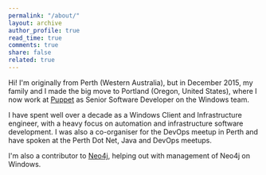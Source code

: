 ```yaml
---
permalink: "/about/"
layout: archive
author_profile: true
read_time: true
comments: true
share: false
related: true
---
```


Hi! I'm originally from Perth (Western Australia), but in December 2015, my family and I made the big move to Portland (Oregon, United States), where I now work at [Puppet](http://puppet.com) as Senior Software Developer on the Windows team.

I have spent well over a decade as a Windows Client and Infrastructure engineer, with a heavy focus on automation and infrastructure software development. I was also a co-organiser for the DevOps meetup in Perth and have spoken at the Perth Dot Net, Java and DevOps meetups.

I'm also a contributor to [Neo4j](http://neo4j.com), helping out with management of Neo4j on Windows.
